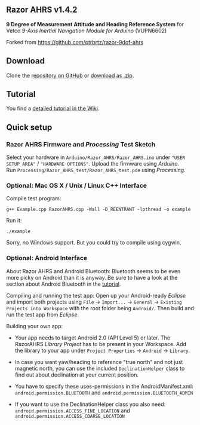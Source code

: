 Razor AHRS v1.4.2
---

**9 Degree of Measurement Attitude and Heading Reference System** for Vetco *9-Axis Inertial Navigation Module for Arduino* (VUPN6602)


Forked from https://github.com/ptrbrtz/razor-9dof-ahrs

Download
---

Clone the [repository on GitHub](https://github.com/ptrbrtz/razor-9dof-ahrs) or [download as .zip](https://github.com/ptrbrtz/razor-9dof-ahrs/archive/Release-v1.4.2.zip).

Tutorial
---

You find a [detailed tutorial in the Wiki](https://github.com/ptrbrtz/razor-9dof-ahrs/wiki/Tutorial).

Quick setup
---

### Razor AHRS Firmware and *Processing* Test Sketch

Select your hardware in `Arduino/Razor_AHRS/Razor_AHRS.ino` under `"USER SETUP AREA"` / `"HARDWARE OPTIONS"`.
Upload the firmware using *Arduino*.  
Run `Processing/Razor_AHRS_test/Razor_AHRS_test.pde` using *Processing*.

### Optional: Mac OS X / Unix / Linux C++ Interface

Compile test program:

    g++ Example.cpp RazorAHRS.cpp -Wall -D_REENTRANT -lpthread -o example

Run it:

    ./example

Sorry, no Windows support. But you could try to compile using cygwin.

### Optional: Android Interface

About Razor AHRS and Android Bluetooth: Bluetooth seems to be even more picky on Android than it is anyway. Be sure to have a look at the section about Android Bluetooth in the [tutorial](https://github.com/ptrbrtz/razor-9dof-ahrs/wiki/Tutorial).

Compiling and running the test app: Open up your Android-ready *Eclipse* and import both projects using `File` → `Import...` → `General` → `Existing Projects into Workspace` with the root folder being `Android/`. Then build and run the test app from *Eclipse*.

Building your own app:

* Your app needs to target Android 2.0 (API Level 5) or later. The RazorAHRS *Library Project* has to be present in your Workspace. Add the library to your app under `Project Properties` → `Android` → `Library`.

* In case you want yaw/heading to reference "true north" and not just magnetic north, you can use the included `DeclinationHelper` class to find out about declination at your current position.
  
* You have to specify these uses-permissions in the AndroidManifest.xml:  
`android.permission.BLUETOOTH` and `android.permission.BLUETOOTH_ADMIN`
        
* If you want to use the DeclinationHelper class you also need:  
`android.permission.ACCESS_FINE_LOCATION` and `android.permission.ACCESS_COARSE_LOCATION`
